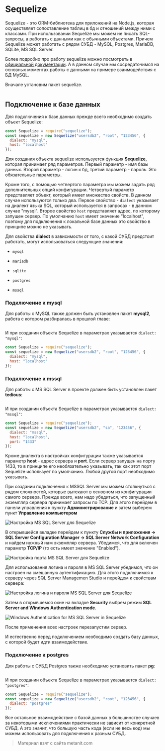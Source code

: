 # Sequelize

Sequelize - это ORM-библиотека для приложений на Node.js, которая осуществляет сопоставление таблиц в бд и отношений между ними с классами. При использовании Sequelize мы можем не писать SQL-запросы, а работать с данными как с обычными объектами. Причем Sequelize может работать с рядом СУБД - MySQL, Postgres, MariaDB, SQLite, MS SQL Server.

Более подробно про работу sequelize можно посмотреть в [официальной документации](http://docs.sequelizejs.com/). А в данном случае мы сосредаточимся на основных моментах работы с данными на примере взаимодействия с БД MySQL.

Вначале установим пакет sequelize.

```

```

## Подключение к базе данных

Для подключения к базе данных прежде всего необходимо создать объект Sequelize:

```js
const Sequelize = require("sequelize");
const sequelize = new Sequelize("usersdb2", "root", "123456", {
  dialect: "mysql",
  host: "localhost"
});
```

Для создания объекта sequelize используется функция **Sequelize**, которая принимает ряд параметров. Первый параметр - имя базы данных. Второй параметр - логин к бд, третий параметр - пароль. Это обязательные параметры.

Кроме того, с помощью четвертого параметра мы можем задать ряд дополнительных опций конфигурации. Четвертый параметр представляет объект, который имеет множество свойств. В данном случае используются только два. Первое свойство - `dialect` указывает на диалект языка SQL, который используется в запросах - в данном случае "mysql". Второе свойство `host` представляет адрес, по которому запущен сервер. По умолчанию `host` имеет значение "localhost", поэтому для подключения к локальной базе данных это свойство в принципе можно не указывать.

Для свойства **dialect** в зависимости от того, с какой СУБД предстоит работать, могут использоваться следующие значения:

- `mysql`

- `mariadb`

- `sqlite`

- `postgres`

- `mssql`

### Подключение к mysql

Для работы с MySQL также должен быть установлен пакет **mysql2**, работа с котором разбиралась в прошлой главе:



```

```

И при создании объекта Sequelize в параметрах указывается `dialect: "mysql"`:

```js
const Sequelize = require("sequelize");
const sequelize = new Sequelize("usersdb2", "root", "123456", {
  dialect: "mysql",
  host: "localhost"
});
```

### Подключение к mssql

Для работы с MS SQL Server в проекте должен быть установлен пакет **tedious**:



```

```

И при создании объекта Sequelize в параметрах указывается `dialect: "mssql"`:

```js
const Sequelize = require("sequelize");
const sequelize = new Sequelize("usersdb2", "sa", "123456", {
  dialect: "mssql",
  host: "localhost",
  port: "1433"
});
```

Кроме диалекта в настройках конфигурации также указывается параметр **host** - адрес сервера и **port**. Если сервер запущен на порту 1433, то в принципе его необязательно указывать, так как этот порт Sequelize использует по умолчанию. Любой другой порт необходимо указывать.

При создании подключения к MSSQL Server мы можем столкнуться с рядом сложностей, которые вытекают в основном из конфигурации самого сервера. Прежде всего, нам надо убедиться, что запущенный экземпляр сервера принимает запросы по TCP. Для этого перейдем в панели управления к пункту **Администрирование** и затем выберем пункт **Управление компьютером**

![Настройка MS SQL Server для Sequelize](https://metanit.com/web/nodejs/pics/10.5.png)

В открывшейся вкладке перейдем к пункту **Службы и приложения -> SQL Server Configuration Manager -> SQL Server Network Configuration** и найдем нужный нам экземпляр сервера. Убедимся, что для включен параметр **TCP/IP** (то есть имеет значение "Enabled").

![Настройка порта MS SQL Server для Sequelize](https://metanit.com/web/nodejs/pics/10.6.png)

Для использования логина и пароля в MS SQL Server убедимся, что он настроен на смешанную аутентификацию. Для этого подключимся к серверу через SQL Server Managemen Studio и перейдем к свойствам сервера:

![Настройка логина и пароля MS SQL Server для Sequelize](https://metanit.com/web/nodejs/pics/10.7.png)

Затем в открывшемся окне на вкладке **Security** выбрем режим **SQL Server and Windows Authentication mode**.

![Windows Authentication for MS SQL Server in Sequelize](https://metanit.com/web/nodejs/pics/10.8.png)

После применения всех настроек перезапустим сервер.

И естественно перед подключением необходимо создать базу данных, с которой будет идти взаимодействие.

### Подключение к postgres

Для работы с СУБД Postgres также необходимо установить пакет **pg**:



```

```

И при создании объекта Sequelize в параметрах указывается `dialect: "postgres"`:

```js
const Sequelize = require("sequelize");
const sequelize = new Sequelize("usersdb2", "root", "123456", {
  dialect: "postgres"
});
```

Все остальное взаимодействие с базой данных в большинстве случаев за некоторыми исключениями практически не зависит от конкретной СУБД. А это значит, что большую часть кода (если не весь код) мы можем использовать для подключения к разным СУБД.


> Материал взят с сайта metanit.com
